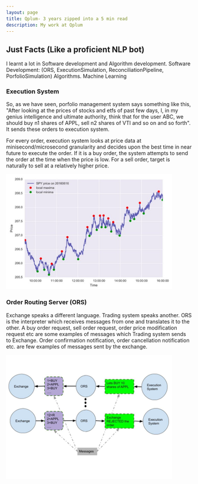 ```yaml
---
layout: page
title: Qplum- 3 years zipped into a 5 min read
description: My work at Qplum
---
```


## Just Facts (Like a proficient NLP bot)
I learnt a lot in Software development and Algorithm development.
Software Development: (ORS, ExecutionSimulation, ReconciliationPipeline, PorfolioSimulation)
Algorithms.
Machine Learning

### Execution System
So, as we have seen, porfolio management system says something like this, "After looking at the prices of stocks and
etfs of past few days, I, in my genius intelligence and ultimate authority, think that for the user ABC, we should buy
n1 shares of APPL, sell n2 shares of VTI and so on and so forth". It sends these orders to execution system.

For every order, execution system looks at price data at minisecond/microsecond granularity and decides upon the best
time in near future to execute the order. If it is a buy order, the system attempts to send the order at the time when
the price is low. For a sell order, target is naturally to sell at a relatively higher price.

<img src="../assets/pics/price_minima_maxima.jpg" alt="drawing" width="450"
title="At Maxima(Minima) aim is to Sell(Buy)"/>

<!-- ![alt text](../assets/pics/price_minima_maxima.jpg "Local Maximas and Minimas: good time to trade") -->

### Order Routing Server (ORS)
Exchange speaks a different language. Trading system speaks another. ORS is the interpreter which receives messages from
one and translates it to the other. A buy order request, sell order request, order price modification request etc are
some examples of messages which Trading system sends to Exchange. Order confirmation notification, order cancellation
notification etc. are few examples of messages sent by the exchange.

<img src="../assets/pics/ORS.jpg" alt="drawing" width="450"
title="ORS acts as an interpreter between Execution system and Exchange"/>
